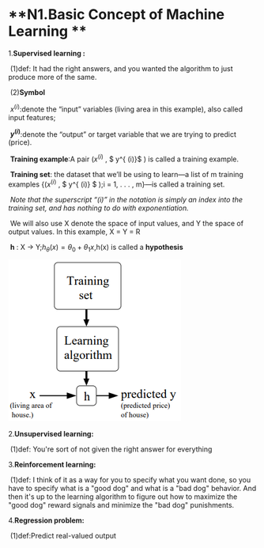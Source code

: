 # **N1.Basic Concept of Machine Learning **

1.**Supervised learning :**

​	(1)def: It had the right answers, and you wanted the algorithm to just produce more of the same. 

​	(2)**Symbol**

​	$x^{ (i)}​$  :denote the “input” variables (living area in this example), also called input features;

​	 **$y^{ (i)}​$** :denote the “output” or target variable that we are trying to predict (price). 

​	**Training example**:A pair ($x^{ (i)}$  , $ y^{ (i)}$  ) is called a training example.

​	 **Training set**: the dataset that we’ll be using to learn—a list of m training examples {($x^{ (i)}​$  , $ y^{ (i)} ​$  );i = 1, . . . , m}—is called a training set. 

​	*Note that the superscript “(i)” in the notation is simply an index into the training set, and has nothing to do with exponentiation.* 

​	We will also use X denote the space of input values, and Y the space of output values. In this example, X = Y = R

​	**h** : X → Y;$h_θ(x) = \theta_0 + θ_1 x ​$,h(x) is called a **hypothesis**

![ml-1](image/ml-1.png)

2.**Unsupervised learning:**

​	(1)def: You're sort of not given the right answer for everything

3.**Reinforcement learning:**

​	(1)def: I think of it as a way for you to specify what you want done, so you have to specify what is a "good dog" and what is a "bad dog" behavior. And then it's up to the learning algorithm to figure out how to maximize the "good dog" reward signals and minimize the "bad dog" punishments. 

4.**Regression problem:**

​	(1)def:Predict real-valued output

